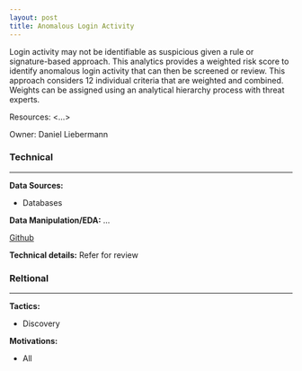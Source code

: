```yaml
---
layout: post
title: Anomalous Login Activity
---
```

Login activity may not be identifiable as suspicious given a rule or signature-based approach.  This analytics provides a weighted risk score to identify anomalous login activity that can then be screened or review.  This approach considers 12 individual criteria that are weighted and combined.  Weights can be assigned using an analytical hierarchy process with threat experts.

Resources: <…>

Owner: Daniel Liebermann

### Technical
----
**Data Sources:**
* Databases

**Data Manipulation/EDA:** ...

[Github](...)

**Technical details:** Refer for review

### Reltional
----
**Tactics:**
* Discovery

**Motivations:**
* All
